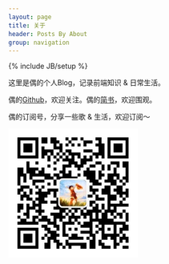 ```yaml
---
layout: page
title: 关于
header: Posts By About
group: navigation
---
```

{% include JB/setup %}

这里是偶的个人Blog，记录前端知识 & 日常生活。

偶的[Github][1]，欢迎关注。偶的[简书][2]，欢迎围观。

偶的订阅号，分享一些歌 & 生活，欢迎订阅～

![qrcode](/images/other/qrcode_for_luobo.jpg)

[1]: https://github.com/cirplan
[2]: http://www.jianshu.com/users/919317db382e/latest_articles